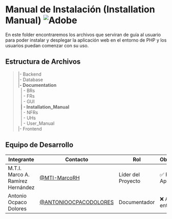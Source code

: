 # Manual de Instalación (Installation Manual) ![Adobe](https://img.shields.io/badge/adobe-%23FF0000.svg?style=for-the-badge&logo=adobe&logoColor=white)

En este folder encontraremos los archivos que serviran de guía al usuario para poder instalar y desplegar la aplicación web en el entorno de PHP y los usuarios puedan comenzar con su uso.



## Estructura de Archivos

>|- Backend <br>
>|- Database<br>
>|**- Documentation**<br>
>&nbsp;&nbsp;| - BRs<br>
>&nbsp;&nbsp;| - FRs<br>
>&nbsp;&nbsp;| - GUI<br>
>&nbsp;&nbsp;**| - Installation_Manual**<br>
>&nbsp;&nbsp;| - NFRs<br>
>&nbsp;&nbsp;| - UHs<br>
>&nbsp;&nbsp;| - User_Manual<br>
>|- Frontend<br>


## Equipo de Desarrollo

|Integrante|Contacto|Rol|Observaciones|
|----------|--------|---|-------------|
|M.T.I. Marco A. Ramírez Hernández|[@MTI-MarcoRH](https://github.com/MTI-MarcoRH)|Líder del Proyecto|✅ Revisado y Aprobado|
|Antonio Ocpaco Dolores|[@ANTONIOOCPACODOLORES](https://github.com/ANTONIOOCPACODOLORES)|Documentador|❌ Actividad No entregada|
